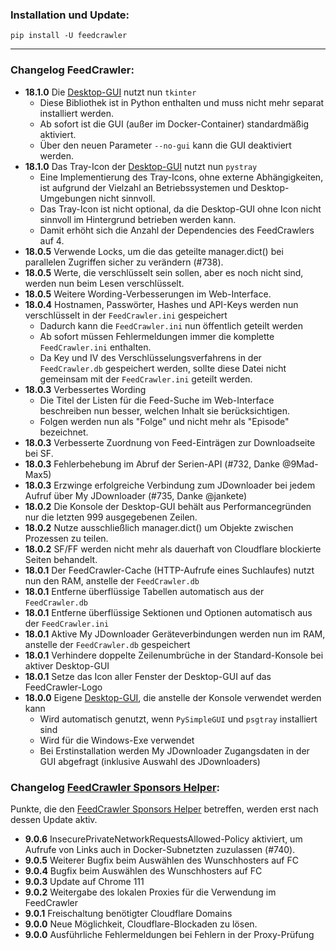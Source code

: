 ### Installation und Update:

`pip install -U feedcrawler`

---

### Changelog FeedCrawler:

- **18.1.0** Die [Desktop-GUI](https://github.com/rix1337/FeedCrawler/wiki/7.-Desktop-GUI) nutzt nun `tkinter`
  - Diese Bibliothek ist in Python enthalten und muss nicht mehr separat installiert werden.
  - Ab sofort ist die GUI (außer im Docker-Container) standardmäßig aktiviert.
  - Über den neuen Parameter `--no-gui` kann die GUI deaktiviert werden.
- **18.1.0** Das Tray-Icon der [Desktop-GUI](https://github.com/rix1337/FeedCrawler/wiki/7.-Desktop-GUI) nutzt nun `pystray`
  - Eine Implementierung des Tray-Icons, ohne externe Abhängigkeiten, ist aufgrund der Vielzahl an Betriebssystemen und Desktop-Umgebungen nicht
    sinnvoll.
  - Das Tray-Icon ist nicht optional, da die Desktop-GUI ohne Icon nicht sinnvoll im Hintergrund betrieben werden kann.
  - Damit erhöht sich die Anzahl der Dependencies des FeedCrawlers auf 4.
- **18.0.5** Verwende Locks, um die das geteilte manager.dict() bei parallelen Zugriffen sicher zu verändern (#738).
- **18.0.5** Werte, die verschlüsselt sein sollen, aber es noch nicht sind, werden nun beim Lesen verschlüsselt.
- **18.0.5** Weitere Wording-Verbesserungen im Web-Interface.
- **18.0.4** Hostnamen, Passwörter, Hashes und API-Keys werden nun verschlüsselt in der `FeedCrawler.ini` gespeichert
  - Dadurch kann die `FeedCrawler.ini` nun öffentlich geteilt werden
  - Ab sofort müssen Fehlermeldungen immer die komplette `FeedCrawler.ini` enthalten.
  - Da Key und IV des Verschlüsselungsverfahrens in der `FeedCrawler.db` gespeichert werden, sollte diese Datei nicht
    gemeinsam mit der `FeedCrawler.ini` geteilt werden.
- **18.0.3** Verbessertes Wording
  - Die Titel der Listen für die Feed-Suche im Web-Interface beschreiben nun besser, welchen Inhalt sie berücksichtigen.
  - Folgen werden nun als "Folge" und nicht mehr als "Episode" bezeichnet.
- **18.0.3** Verbesserte Zuordnung von Feed-Einträgen zur Downloadseite bei SF.
- **18.0.3** Fehlerbehebung im Abruf der Serien-API (#732, Danke @9Mad-Max5)
- **18.0.3** Erzwinge erfolgreiche Verbindung zum JDownloader bei jedem Aufruf über My JDownloader (#735, Danke @jankete)
- **18.0.2** Die Konsole der Desktop-GUI behält aus Performancegründen nur die letzten 999 ausgegebenen Zeilen.
- **18.0.2** Nutze ausschließlich manager.dict() um Objekte zwischen Prozessen zu teilen.
- **18.0.2** SF/FF werden nicht mehr als dauerhaft von Cloudflare blockierte Seiten behandelt.
- **18.0.1** Der FeedCrawler-Cache (HTTP-Aufrufe eines Suchlaufes) nutzt nun den RAM, anstelle der `FeedCrawler.db` 
- **18.0.1** Entferne überflüssige Tabellen automatisch aus der `FeedCrawler.db`
- **18.0.1** Entferne überflüssige Sektionen und Optionen automatisch aus der `FeedCrawler.ini`
- **18.0.1** Aktive My JDownloader Geräteverbindungen werden nun im RAM, anstelle der `FeedCrawler.db` gespeichert 
- **18.0.1** Verhindere doppelte Zeilenumbrüche in der Standard-Konsole bei aktiver Desktop-GUI
- **18.0.1** Setze das Icon aller Fenster der Desktop-GUI auf das FeedCrawler-Logo
- **18.0.0** Eigene [Desktop-GUI](https://github.com/rix1337/FeedCrawler/wiki/7.-Desktop-GUI), die anstelle der Konsole verwendet werden kann
  - Wird automatisch genutzt, wenn `PySimpleGUI` und `psgtray` installiert sind
  - Wird für die Windows-Exe verwendet
  - Bei Erstinstallation werden My JDownloader Zugangsdaten in der GUI abgefragt (inklusive Auswahl des JDownloaders)

### Changelog [FeedCrawler Sponsors Helper](https://github.com/rix1337/FeedCrawler/wiki/5.-FeedCrawler-Sponsors-Helper):

Punkte, die den [FeedCrawler Sponsors Helper](https://github.com/rix1337/FeedCrawler/wiki/5.-FeedCrawler-Sponsors-Helper)
betreffen, werden erst nach dessen Update aktiv.

- **9.0.6** InsecurePrivateNetworkRequestsAllowed-Policy aktiviert, um Aufrufe von Links auch in Docker-Subnetzten zuzulassen (#740).
- **9.0.5** Weiterer Bugfix beim Auswählen des Wunschhosters auf FC
- **9.0.4** Bugfix beim Auswählen des Wunschhosters auf FC
- **9.0.3** Update auf Chrome 111
- **9.0.2** Weitergabe des lokalen Proxies für die Verwendung im FeedCrawler
- **9.0.1** Freischaltung benötigter Cloudflare Domains
- **9.0.0** Neue Möglichkeit, Cloudflare-Blockaden zu lösen.
- **9.0.0** Ausführliche Fehlermeldungen bei Fehlern in der Proxy-Prüfung
